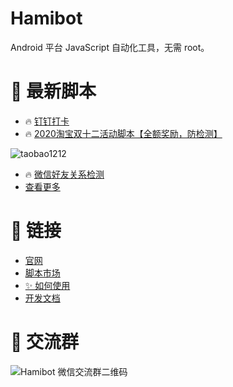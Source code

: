 # Hamibot

Android 平台 JavaScript 自动化工具，无需 root。

# 🤖 最新脚本

- 🔥 [钉钉打卡](https://hamibot.com/marketplace/T9Kt6)
- 🔥 [2020淘宝双十二活动脚本【全额奖励，防检测】](https://hamibot.com/marketplace/E59ce)

![taobao1212](https://user-images.githubusercontent.com/52420549/101610257-f5249500-3a42-11eb-9ea5-4d8d52928a3f.jpg)

- 🔥 [微信好友关系检测](https://hamibot.com/marketplace/dpLw1)
- [查看更多](https://hamibot.com/marketplace/)

# 🔗 链接
- [官网](https://hamibot.com/)
- [脚本市场](https://hamibot.com/marketplace/)
- [✨ 如何使用](https://hamibot.com/guide/)
- [开发文档](https://docs.hamibot.com/)

# 💬 交流群

![Hamibot 微信交流群二维码](https://hamibot.com/api/v1/qrcode/z8alai3UaRi4)
